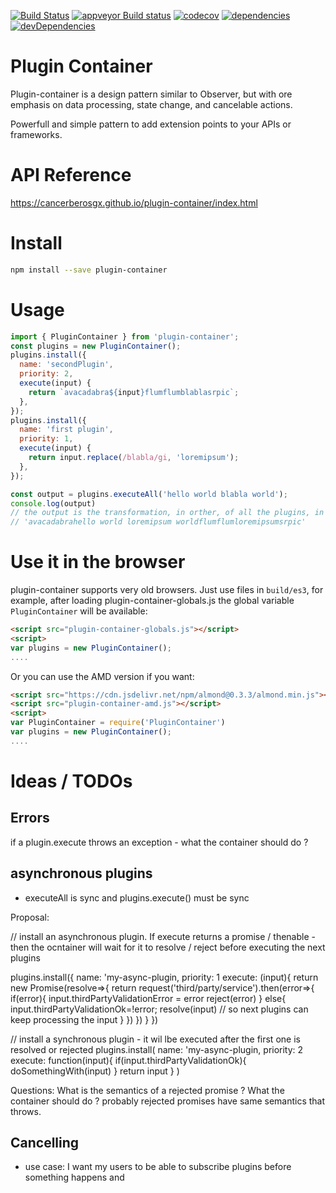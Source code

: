[![Build Status](https://travis-ci.org/cancerberoSgx/plugin-container.png?branch=master)](https://travis-ci.org/cancerberoSgx/plugin-container) [![appveyor Build status](https://ci.appveyor.com/api/projects/status/w3ynfan159ejobkv/branch/master?svg=true)](https://ci.appveyor.com/project/cancerberoSgx/plugin-container/branch/master) [![codecov](https://codecov.io/gh/cancerberoSgx/plugin-container/branch/master/graph/badge.svg)](https://codecov.io/gh/cancerberoSgx/plugin-container/tree/master/src) [![dependencies](https://david-dm.org/cancerberosgx/plugin-container/status.svg)](https://david-dm.org/cancerberosgx/plugin-container) [![devDependencies](https://david-dm.org/cancerberosgx/plugin-container/dev-status.svg)](https://david-dm.org/cancerberosgx/plugin-container-dev#info=devDependencies)


# Plugin Container

 Plugin-container is a design pattern similar to Observer, but with ore emphasis on data processing, state change, and cancelable actions.   
 
 Powerfull and simple pattern to add extension points to your APIs or frameworks.  

# API Reference

https://cancerberosgx.github.io/plugin-container/index.html

# Install 

```sh
npm install --save plugin-container
```

# Usage

```js
import { PluginContainer } from 'plugin-container';
const plugins = new PluginContainer();
plugins.install({
  name: 'secondPlugin',
  priority: 2,
  execute(input) {
    return `avacadabra${input}flumflumblablasrpic`;
  },
});
plugins.install({
  name: 'first plugin',
  priority: 1,
  execute(input) {
    return input.replace(/blabla/gi, 'loremipsum');
  },
});

const output = plugins.executeAll('hello world blabla world');
console.log(output)
// the output is the transformation, in orther, of all the plugins, in this case:
// 'avacadabrahello world loremipsum worldflumflumloremipsumsrpic'
```

# Use it in the browser

plugin-container supports very old browsers. Just use files in `build/es3`, for example, after loading plugin-container-globals.js the global variable `PluginContainer` will be available: 

```html
<script src="plugin-container-globals.js"></script>
<script>
var plugins = new PluginContainer();
....
``` 

Or you can use the AMD version if you want: 


```html
<script src="https://cdn.jsdelivr.net/npm/almond@0.3.3/almond.min.js"></script>
<script src="plugin-container-amd.js"></script>
<script>
var PluginContainer = require('PluginContainer')
var plugins = new PluginContainer();
....
``` 


# Ideas / TODOs

## Errors

if a plugin.execute throws an exception - what the container should do ? 


## asynchronous plugins

 * executeAll is sync and plugins.execute() must be sync

Proposal: 

// install an asynchronous plugin. If execute returns a promise / thenable - then the ocntainer will wait for it to resolve / reject before executing the next plugins

plugins.install({
  name: 'my-async-plugin,
  priority: 1
  execute: (input){
    return new Promise(resolve=>{
      return request('third/party/service').then(error=>{
        if(error){
          input.thirdPartyValidationError = error
          reject(error)
        }
        else{
          input.thirdPartyValidationOk=!error;
          resolve(input) // so next plugins can keep processing the input
        }
      })
    })
  }
})

// install a synchronous plugin - it wil lbe executed after the first one is resolved or rejected
plugins.install(
  name: 'my-async-plugin,
  priority: 2
  execute: function(input){
    if(input.thirdPartyValidationOk){
      doSomethingWith(input)
    }
    return input
  }
)

Questions: What is the semantics of a rejected promise ? What the container should do ? probably rejected promises have same semantics that throws. 


## Cancelling

* use case: I want my users to be able to subscribe plugins before something happens and  